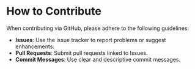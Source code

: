 # How to Contribute

When contributing via GitHub, please adhere to the following guidelines:

- **Issues**: Use the issue tracker to report problems or suggest enhancements.
- **Pull Requests**: Submit pull requests linked to Issues.
- **Commit Messages**: Use clear and descriptive commit messages.
